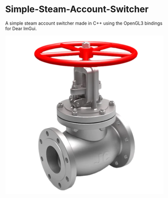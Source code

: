 # Simple-Steam-Account-Switcher
A simple steam account switcher made in C++ using the OpenGL3 bindings for Dear ImGui.

![Mascot](https://github.com/DucksterBoo123/Simple-Steam-Account-Switcher/blob/main/assets/images/md.png)
